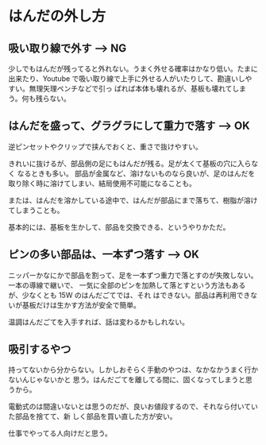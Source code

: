 # はんだの外し方

## 吸い取り線で外す --> NG

少しでもはんだが残ってると外れない。うまく外せる確率はかなり低い。たまに出来たり、Youtube
で吸い取り線で上手に外せる人がいたりして、勘違いしやすい。無理矢理ペンチなどで引っ
ぱれば本体も壊れるが、基板も壊れてしまう。何も残らない。

## はんだを盛って、グラグラにして重力で落す --> OK

逆ピンセットやクリップで挟んでおくと、重さで抜けやすい。

きれいに抜けるが、部品側の足にもはんだが残る。足が太くて基板の穴に入らなく
なるときも多い。
部品が金属など、溶けないものなら良いが、足のはんだを取り除く時に溶けてしまい、結局使用不可能になることも。

または、はんだを溶かしている途中で、はんだが部品にまで落ちて、樹脂が溶けてしまうことも。

基本的には、基板を生かして、部品を交換できる、というやりかただ。

## ピンの多い部品は、一本ずつ落す --> OK

ニッパーかなにかで部品を割って、足を一本ずつ重力で落とすのが失敗しない。一本の導線で継いで、
一気に全部のピンを加熱して落とすという方法もあるが、少なくとも 15W のはんだごてでは、それ
はできない。部品は再利用できないが基板だけは生かす方法が安全で簡単。

温調はんだごてを入手すれば、話は変わるかもしれない。

## 吸引するやつ

持ってないから分からない。しかしおそらく手動のやつは、なかなかうまく行かないんじゃないかと
思う。はんだごてを離してる間に、固くなってしまうと思うから。

電動式のは間違いないとは思うのだが、良いお値段するので、それなら付いていた部品を捨てて、新
しく部品を買い直した方が安い。

仕事でやってる人向けだと思う。
